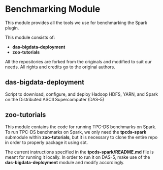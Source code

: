 # Benchmarking Module
This module provides all the tools we use for benchmarking the Spark plugin. 

This module consists of:
- **das-bigdata-deployment**
- **zoo-tutorials** 

All the repositories are forked from the originals and modified to suit our needs. All rights and credits go to the original authors.

## das-bigdata-deployment
Script to download, configure, and deploy Hadoop HDFS, YARN, and Spark on the Distributed ASCII Supercomputer (DAS-5)

## zoo-tutorials
This module contains the code for running TPC-DS benchmarks on Spark. To run TPC-DS benchmarks on Spark, we only need the **tpcds-spark** submodule within **zoo-tutorials**, but it is necessary to clone the entire repo in order to properly package it using sbt.

The current instructions specified in the **tpcds-spark/README.md** file is meant for running it locally. In order to run it on DAS-5, make use of the **das-bigdata-deployment** module and modify accordingly.
